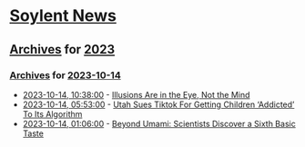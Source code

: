 # [Soylent News](../../../README.md)

## [Archives](../../index.md) for [2023](../index.md)

### [Archives](../../index.md) for [2023-10-14](index.md)

* [2023-10-14, 10:38:00](https://soylentnews.org/article.pl?sid=23/10/13/0611209&from=rss) - [Illusions Are in the Eye, Not the Mind](https://soylentnews.org/article.pl?sid=23/10/13/0611209&from=rss)
* [2023-10-14, 05:53:00](https://soylentnews.org/article.pl?sid=23/10/13/0215200&from=rss) - [Utah Sues Tiktok For Getting Children ‘Addicted’ To Its Algorithm](https://soylentnews.org/article.pl?sid=23/10/13/0215200&from=rss)
* [2023-10-14, 01:06:00](https://soylentnews.org/article.pl?sid=23/10/13/0210208&from=rss) - [Beyond Umami: Scientists Discover a Sixth Basic Taste](https://soylentnews.org/article.pl?sid=23/10/13/0210208&from=rss)
